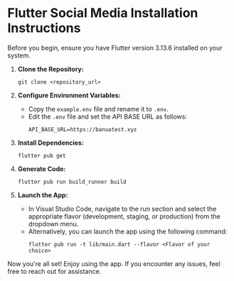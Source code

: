 # Flutter Social Media Installation Instructions

Before you begin, ensure you have Flutter version 3.13.6 installed on your system.

1. **Clone the Repository:**

   ```
   git clone <repository_url>
   ```

2. **Configure Environment Variables:**

   - Copy the `example.env` file and rename it to `.env`.
   - Edit the `.env` file and set the API BASE URL as follows:
     ```
     API_BASE_URL=https://banuatest.xyz
     ```

3. **Install Dependencies:**

   ```
   flutter pub get
   ```

4. **Generate Code:**

   ```
   flutter pub run build_runner build
   ```

5. **Launch the App:**
   - In Visual Studio Code, navigate to the run section and select the appropriate flavor (development, staging, or production) from the dropdown menu.
   - Alternatively, you can launch the app using the following command:
     ```
     flutter pub run -t lib/main.dart --flavor <Flavor of your choice>
     ```

Now you're all set! Enjoy using the app. If you encounter any issues, feel free to reach out for assistance.
